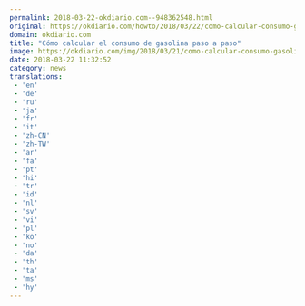 ```yaml
---
permalink: 2018-03-22-okdiario.com--948362548.html
original: https://okdiario.com/howto/2018/03/22/como-calcular-consumo-gasolina-1997591
domain: okdiario.com
title: "Cómo calcular el consumo de gasolina paso a paso"
image: https://okdiario.com/img/2018/03/21/como-calcular-consumo-gasolina.jpg
date: 2018-03-22 11:32:52
category: news
translations: 
 - 'en'
 - 'de'
 - 'ru'
 - 'ja'
 - 'fr'
 - 'it'
 - 'zh-CN'
 - 'zh-TW'
 - 'ar'
 - 'fa'
 - 'pt'
 - 'hi'
 - 'tr'
 - 'id'
 - 'nl'
 - 'sv'
 - 'vi'
 - 'pl'
 - 'ko'
 - 'no'
 - 'da'
 - 'th'
 - 'ta'
 - 'ms'
 - 'hy'
---
```


